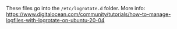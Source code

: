 These files go into the `/etc/logrotate.d` folder.
More info: https://www.digitalocean.com/community/tutorials/how-to-manage-logfiles-with-logrotate-on-ubuntu-20-04